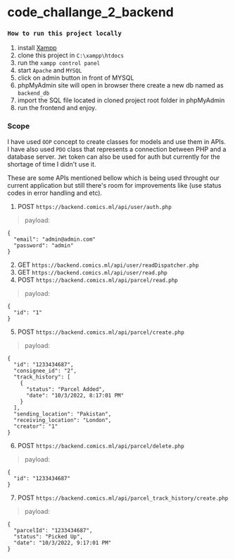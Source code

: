﻿# code_challange_2_backend

### `How to run this project locally`
1. install [Xampp](https://www.apachefriends.org/)
2. clone this project in `C:\xampp\htdocs`
3. run the `xampp control panel`
4. start `Apache` and `MYSQL`
5. click on admin button in front of MYSQL
6. phpMyAdmin site will open in browser there create a new db named as `backend_db`
7. import the SQL file located in cloned project root folder in phpMyAdmin
8. run the frontend and enjoy.

### Scope
I have used `OOP` concept to create classes for models and use them in APIs. I have also used `PDO` class that represents a connection between PHP and a database server. `JWt` token can also be used for auth but currently for the shortage of time I didn't use it.

These are some APIs mentioned bellow which is being used throught our current application but still there's room for improvements like (use status codes in error handling and etc).

1. POST `https://backend.comics.ml/api/user/auth.php`
> payload:
```
{
  "email": "admin@admin.com"
  "password": "admin"
}
```
2. GET `https://backend.comics.ml/api/user/readDispatcher.php`
3. GET `https://backend.comics.ml/api/user/read.php`
4. POST `https://backend.comics.ml/api/parcel/read.php`
> payload:
```
{
  "id": "1"
}
```

5. POST `https://backend.comics.ml/api/parcel/create.php`
> payload:
```
{
  "id": "1233434687",
  "consignee_id": "2",
  "track_history": [
    {
      "status": "Parcel Added",
      "date": "10/3/2022, 8:17:01 PM"
    }
  ],
  "sending_location": "Pakistan",
  "receiving_location": "London",
  "creator": "1"
}
```

6. POST `https://backend.comics.ml/api/parcel/delete.php`
> payload:
```
{
  "id": "1233434687"
}
```

7. POST `https://backend.comics.ml/api/parcel_track_history/create.php`
> payload: 
```
{
  "parcelId": "1233434687",
  "status": "Picked Up",
  "date": "10/3/2022, 9:17:01 PM"
}
```
